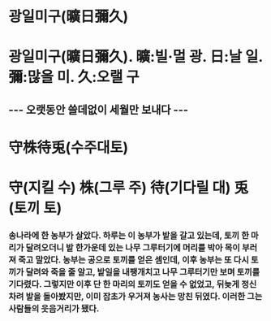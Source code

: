 # 광일미구(曠日彌久)
# 광일미구(曠日彌久). 曠:빌‧멀 광. 日:날 일. 彌:많을 미. 久:오랠 구
## --- 오랫동안 쓸데없이 세월만 보내다 ---

# 守株待兎(수주대토)
# 守(지킬 수) 株(그루 주) 待(기다릴 대) 兎(토끼 토)
### 송나라에 한 농부가 살았다. 하루는 이 농부가 밭을 갈고 있는데, 토끼 한 마리가 달려오더니 밭 한가운데 있는 나무 그루터기에 머리를 박아 목이 부러져 죽고 말았다. 농부는 공으로 토끼를 얻은 셈인데, 이후 농부는 또 다시 토끼가 달려와 죽을 줄 알고, 밭일을 내팽개치고 나무 그루터기만 보며 토끼를 기다렸다.  그렇지만 이후 단 한 마리의 토끼도 얻을 수 없었고, 뒤늦게 정신 차려 밭을 돌아봤지만, 이미 잡초가 우거져 농사는 망친 뒤였다. 이러한 그는 사람들의 웃음거리가 됐다.
